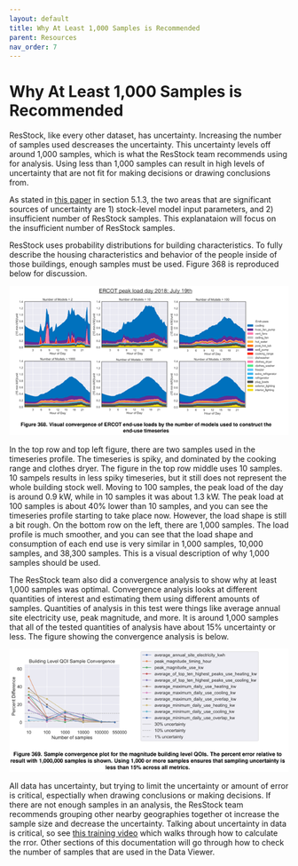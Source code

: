 ```yaml
---
layout: default
title: Why At Least 1,000 Samples is Recommended
parent: Resources
nav_order: 7
---
```


# Why At Least 1,000 Samples is Recommended
ResStock, like every other dataset, has uncertainty. Increasing the number of samples used descreases the uncertainty. This uncertainty levels off around 1,000 samples, which is what the ResStock team recommends using for analysis. Using less than 1,000 samples can result in high levels of uncertainty that are not fit for making decisions or drawing conclusions from.

As stated in [this paper](https://www.nrel.gov/docs/fy22osti/80889.pdf) in section 5.1.3, the two areas that are significant sources of uncertainty are 1) stock-level model input parameters, and 2) insufficient number of ResStock samples. This explanataion will focus on the insufficient number of ResStock samples.

ResStock uses probability distributions for building characteristics. To fully describe the housing characteristics and behavior of the people inside of those buildings, enough samples must be used. Figure 368 is reproduced below for discussion.

![](../../../assets/images/ercot-peak-load-day-2018.png)

In the top row and top left figure, there are two samples used in the timeseries profile. The timeseries is spiky, and dominated by the cooking range and clothes dryer. The figure in the top row middle uses 10 samples. 10 sampels results in less spiky timeseries, but it still does not represent the whole building stock well. Moving to 100 samples, the peak load of the day is around 0.9 kW, while in 10 samples it was about 1.3 kW. The peak load at 100 samples is about 40% lower than 10 samples, and you can see the timeseries profile starting to take place now. However, the load shape is still a bit rough. On the bottom row on the left, there are 1,000 samples. The load profile is much smoother, and you can see that the load shape and consumption of each end use is very similar in 1,000 samples, 10,000 samples, and 38,300 samples. This is a visual description of why 1,000 samples should be used.

The ResStock team also did a convergence analysis to show why at least 1,000 samples was optimal. Convergence analysis looks at different quantities of interest and estimating them using different amounts of samples. Quantities of analysis in this test were things like average annual site electricity use, peak magnitude, and more. It is around 1,000 samples that all of the tested quantities of analysis have about 15% uncertainty or less. The figure showing the convergence analysis is below.


![](../../../assets/images/convergence-plot.png)

All data has uncertainty, but trying to limit the uncertainty or amount of error is critical, espectially when drawing conclusions or making decisions. If there are not enough samples in an analysis, the ResStock team recommends grouping other nearby geographies together ot increase the sample size and decrease the uncertainty. Talking about uncertainty in data is critical, so see [this training video](https://www.youtube.com/watch?v=h9EYP1FdxRI&list=PLmIn8Hncs7bEYCZiHaoPSovoBrRGR-tRS&index=14) which walks through how to calculate the rror. Other sections of this documentation will go through how to check the number of samples that are used in the Data Viewer.